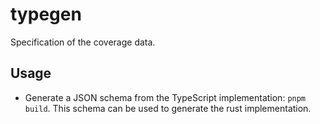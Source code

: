 # typegen

Specification of the coverage data.

## Usage

- Generate a JSON schema from the TypeScript implementation: `pnpm build`. This schema can be used to generate the rust implementation.
